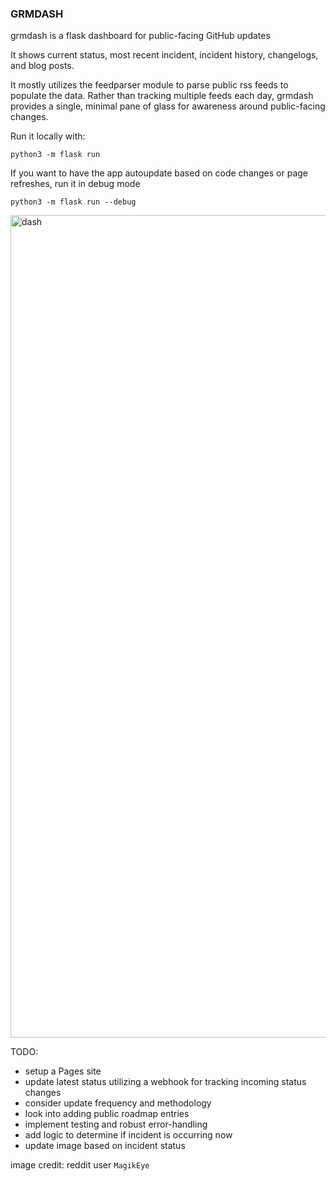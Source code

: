 ### GRMDASH

grmdash is a flask dashboard for public-facing GitHub updates 

It shows current status, most recent incident, incident history, changelogs, and blog posts. 

It mostly utilizes the feedparser module to parse public rss feeds to populate the data. Rather than tracking multiple feeds each day, grmdash provides a single, minimal pane of glass for awareness around public-facing changes. 

Run it locally with: 

`python3 -m flask run` 

If you want to have the app autoupdate based on code changes or page refreshes, run it in debug mode

`python3 -m flask run --debug` 

<img width="1316" alt="dash" src="https://github.com/user-attachments/assets/bc303eef-6669-49a8-bafe-1d1eabcd67af">


TODO: 
- setup a Pages site 
- update latest status utilizing a webhook for tracking incoming status changes
- consider update frequency and methodology 
- look into adding public roadmap entries
- implement testing and robust error-handling
- add logic to determine if incident is occurring now 
- update image based on incident status

image credit: reddit user `MagikEye`
